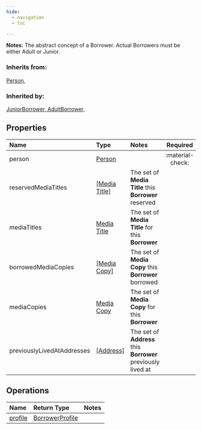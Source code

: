 ```yaml
---
hide:
  - navigation
  - toc

---
```


**Notes:** The abstract concept of a Borrower. Actual Borrowers must be either Adult or Junior.  


### Inherits from: 


[Person, ](../../personal-details/person.md)  


### Inherited by: 


[JuniorBorrower, ](junior-borrower.md)[AdultBorrower, ](adult-borrower.md)  


## Properties


| Name | Type | Notes | Required |
| :--- | :--- | :--- | :---: |
| person | [Person](../../personal-details/person.md) |  | :material-check: |
| reservedMediaTitles | [[Media Title]](media-title.md) | The set of **Media Title** this **Borrower** reserved |  |
| mediaTitles | [Media Title](media-title.md) | The set of **Media Title** for this **Borrower** |  |
| borrowedMediaCopies | [[Media Copy]](media-copy.md) | The set of **Media Copy** this **Borrower** borrowed |  |
| mediaCopies | [Media Copy](media-copy.md) | The set of **Media Copy** for this **Borrower** |  |
| previouslyLivedAtAddresses | [[Address]](../../personal-details/address.md) | The set of **Address** this **Borrower** previously lived at |  |

## Operations


| Name | Return Type | Notes |
| :--- | :--- | :--- |
| [profile](op-profile.md) | [BorrowerProfile](../interfaces/interface-types/borrower-profile/borrower-profile.md) |  |
